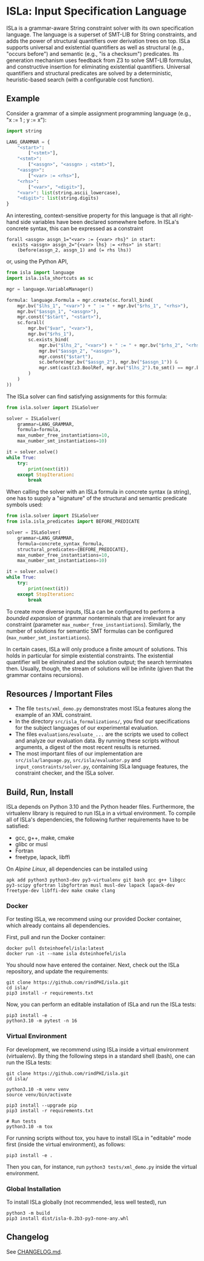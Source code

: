 ISLa: Input Specification Language
==================================

ISLa is a grammar-aware String constraint solver with its own specification language. The language is a superset of
SMT-LIB for String constraints, and adds the power of structural quantifiers over derivation trees on top. ISLa
supports universal and existential quantifiers as well as structural (e.g., "occurs before") and semantic (e.g.,
"is a checksum") predicates. Its generation mechanism uses feedback from Z3 to solve SMT-LIB formulas, and constructive
insertion for eliminating existential quantifiers. Universal quantifiers and structural predicates are solved by a
deterministic, heuristic-based search (with a configurable cost function).

## Example

Consider a grammar of a simple assignment programming language (e.g., "x := 1 ; y := x"):

```python
import string

LANG_GRAMMAR = {
    "<start>":
        ["<stmt>"],
    "<stmt>":
        ["<assgn>", "<assgn> ; <stmt>"],
    "<assgn>":
        ["<var> := <rhs>"],
    "<rhs>":
        ["<var>", "<digit>"],
    "<var>": list(string.ascii_lowercase),
    "<digit>": list(string.digits)
}
```

An interesting, context-sensitive property for this language is that all right-hand side variables have been declared
somewhere before. In ISLa's concrete syntax, this can be expressed as a constraint

```
forall <assgn> assgn_1="<var> := {<var> rhs}" in start:
  exists <assgn> assgn_2="{<var> lhs} := <rhs>" in start:
    (before(assgn_2, assgn_1) and (= rhs lhs))
```

or, using the Python API,

```python
from isla import language
import isla.isla_shortcuts as sc 

mgr = language.VariableManager()

formula: language.Formula = mgr.create(sc.forall_bind(
    mgr.bv("$lhs_1", "<var>") + " := " + mgr.bv("$rhs_1", "<rhs>"),
    mgr.bv("$assgn_1", "<assgn>"),
    mgr.const("$start", "<start>"),
    sc.forall(
        mgr.bv("$var", "<var>"),
        mgr.bv("$rhs_1"),
        sc.exists_bind(
            mgr.bv("$lhs_2", "<var>") + " := " + mgr.bv("$rhs_2", "<rhs>"),
            mgr.bv("$assgn_2", "<assgn>"),
            mgr.const("$start"),
            sc.before(mgr.bv("$assgn_2"), mgr.bv("$assgn_1")) &
            mgr.smt(cast(z3.BoolRef, mgr.bv("$lhs_2").to_smt() == mgr.bv("$var").to_smt()))
        )
    )
))
```

The ISLa solver can find satisfying assignments for this formula:

```python
from isla.solver import ISLaSolver

solver = ISLaSolver(
    grammar=LANG_GRAMMAR,
    formula=formula,
    max_number_free_instantiations=10,
    max_number_smt_instantiations=10)

it = solver.solve()
while True:
    try:
        print(next(it))
    except StopIteration:
        break
```

When calling the solver with an ISLa formula in concrete syntax (a string), one has to supply a "signature" of the
structural and semantic predicate symbols used:

```python
from isla.solver import ISLaSolver
from isla.isla_predicates import BEFORE_PREDICATE

solver = ISLaSolver(
    grammar=LANG_GRAMMAR,
    formula=concrete_syntax_formula,
    structural_predicates={BEFORE_PREDICATE},
    max_number_free_instantiations=10,
    max_number_smt_instantiations=10)

it = solver.solve()
while True:
    try:
        print(next(it))
    except StopIteration:
        break
```

To create more diverse inputs, ISLa can be configured to perform a *bounded expansion* of grammar nonterminals that are
irrelevant for any constraint (parameter `max_number_free_instantiations`). Similarly, the number of solutions for
semantic SMT formulas can be configured (`max_number_smt_instantiations`).

In certain cases, ISLa will only produce a finite amount of solutions. This holds in particular for simple existential
constraints. The existential quantifier will be eliminated and the solution output; the search terminates then. Usually,
though, the stream of solutions will be infinite (given that the grammar contains recursions).

## Resources / Important Files

* The file `tests/xml_demo.py` demonstrates most ISLa features along the example of an XML constraint.
* In the directory `src/isla_formalizations/`, you find our specifications for the subject languages
  of our experimental evaluation.
* The files `evaluations/evaluate_...` are the scripts we used to collect and analyze our 
  evaluation data. By running these scripts without arguments, a digest of the most recent results is returned.
* The most important files of our implementation are `src/isla/language.py`, `src/isla/evaluator.py` 
  and `input_constraints/solver.py`, containing ISLa language features, the constraint checker, 
  and the ISLa solver. 

## Build, Run, Install

ISLa depends on Python 3.10 and the Python header files. Furthermore, the virtualenv library is required to run
ISLa in a virtual environment. To compile all of ISLa's dependencies, the following further requirements have to
be satisfied:

* gcc, g++, make, cmake
* glibc or musl
* Fortran
* freetype, lapack, libffi

On *Alpine Linux*, all dependencies can be installed using

```shell
apk add python3 python3-dev py3-virtualenv git bash gcc g++ libgcc py3-scipy gfortran libgfortran musl musl-dev lapack lapack-dev freetype-dev libffi-dev make cmake clang
```

### Docker

For testing ISLa, we recommend using our provided Docker container, which already contains all dependencies.

First, pull and run the Docker container:

```shell
docker pull dsteinhoefel/isla:latest
docker run -it --name isla dsteinhoefel/isla
```

You should now have entered the container. Next, check out the ISLa repository, and update the requirements:

```shell
git clone https://github.com/rindPHI/isla.git
cd isla/
pip3 install -r requirements.txt
```

Now, you can perform an editable installation of ISLa and run the ISLa tests:

```shell
pip3 install -e .
python3.10 -m pytest -n 16
```

### Virtual Environment

For development, we recommend using ISLa inside a virtual environment (virtualenv). By thing the following steps in a
standard shell (bash), one can run the ISLa tests:

```shell
git clone https://github.com/rindPHI/isla.git
cd isla/

python3.10 -m venv venv
source venv/bin/activate

pip3 install --upgrade pip
pip3 install -r requirements.txt

# Run tests
python3.10 -m tox
```

For running scripts without tox, you have to install ISLa in "editable" mode first (inside the virtual environment), as
follows:

```shell
pip3 install -e .
```

Then you can, for instance, run `python3 tests/xml_demo.py` inside the virtual environment.

### Global Installation

To install ISLa globally (not recommended, less well tested), run

```shell
python3 -m build
pip3 install dist/isla-0.2b3-py3-none-any.whl
```

## Changelog

See [CHANGELOG.md](CHANGELOG.md).
